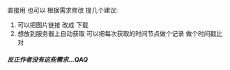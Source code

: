 直接用 也可以 根据需求修改
提几个建议:
1. 可以把图片链接 改成 下载
2. 想放到服务器上自动获取 可以把每次获取的时间节点做个记录 做个时间戳比对


##### 反正作者没有这些需求...QAQ
